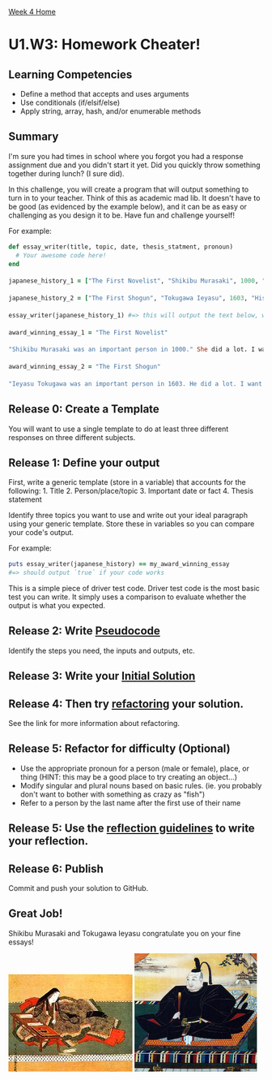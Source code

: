 [Week 4 Home](./)

# U1.W3: Homework Cheater!

## Learning Competencies
- Define a method that accepts and uses arguments
- Use conditionals (if/elsif/else)
- Apply string, array, hash, and/or enumerable methods

## Summary
I'm sure you had times in school where you forgot you had a response assignment due and you didn't start it yet. Did you quickly throw something together during lunch? (I sure did).

In this challenge, you will create a program that will output something to turn in to your teacher. Think of this as academic mad lib. It doesn't have to be good (as evidenced by the example below), and it can be as easy or challenging as you design it to be. Have fun and challenge yourself!

For example:

```ruby
def essay_writer(title, topic, date, thesis_statment, pronoun)
  # Your awesome code here!
end

japanese_history_1 = ["The First Novelist", "Shikibu Murasaki", 1000, "She wrote the world's first novel, the Tale of Genji, between 1000 and 1012 and was a lady-in-waiting in the Heian Imperial court.", female]

japanese_history_2 = ["The First Shogun", "Tokugawa Ieyasu", 1603, "His most important contribution to history is that he founded the Tokugawa period, a peaceful time that lasted over 200 years.", male]

essay_writer(japanese_history_1) #=> this will output the text below, which I've saved as a variable `my_award_winning_essay_1` and "award_winning_essay_2"

award_winning_essay_1 = "The First Novelist"

"Shikibu Murasaki was an important person in 1000." She did a lot. I want to learn more about her. She wrote the world's first novel, the Tale of Genji, between 1000 and 1012 and was a lady-in-waiting in the Heian Imperial court. Shikibu's contribution is important

award_winning_essay_2 = "The First Shogun"

"Ieyasu Tokugawa was an important person in 1603. He did a lot. I want to learn more about him. His most important contribution to history is that he founded the Tokugawa period, a peaceful time that lasted over 200 years. Tokugawa's contribution is important."
```

## Release 0: Create a Template
You will want to use a single template to do at least three different responses on three different subjects.

## Release 1: Define your output
First, write a generic template (store in a variable) that accounts for the following:
     1. Title
     2. Person/place/topic
     3. Important date or fact
     4. Thesis statement

Identify three topics you want to use and write out your ideal paragraph using your generic template. Store these in variables so you can compare your code's output.

For example:

```ruby
puts essay_writer(japanese_history) == my_award_winning_essay
#=> should output `true` if your code works
```
This is a simple piece of driver test code. Driver test code is the most basic test you can write. It simply uses a comparison to evaluate whether the output is what you expected.

## Release 2: Write [Pseudocode](https://github.com/Devbootcamp/phase-0-handbook/blob/master/coding-references/pseudocode.md)
Identify the steps you need, the inputs and outputs, etc.

## Release 3: Write your [Initial Solution](https://github.com/Devbootcamp/phase-0-handbook/blob/master/coding-references/initial-solution.md)

## Release 4: Then try [refactoring](https://github.com/Devbootcamp/phase-0-handbook/blob/master/coding-references/refactoring.md) your solution.
See the link for more information about refactoring.

## Release 5: Refactor for difficulty (Optional)
- Use the appropriate pronoun for a person (male or female), place, or thing (HINT: this may be a good place to try creating an object...)
- Modify singular and plural nouns based on basic rules. (ie. you probably don't want to bother with something as crazy as "fish")
- Refer to a person by the last name after the first use of their name

## Release 5: Use the [reflection guidelines](https://github.com/Devbootcamp/phase-0-handbook/blob/master/coding-references/reflection-guidelines.md) to write your reflection.

## Release 6: Publish
Commit and push your solution to GitHub.

## Great Job!
Shikibu Murasaki and Tokugawa Ieyasu congratulate you on your fine essays!

![Murasaki](../../imgs/murasaki.jpg)
![Ieyasu](../../imgs/ieyasu.png)